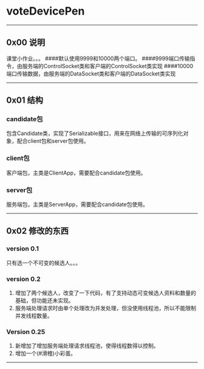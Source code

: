 # voteDevicePen
*****

## 0x00 说明
课堂小作业。。。
####默认使用9999和10000两个端口。
####9999端口传输指令，由服务端的ControlSocket类和客户端的ControlSocket类实现
####10000端口传输数据，由服务端的DataSocket类和客户端的DataSocket类实现

***

## 0x01 结构

### candidate包
包含Candidate类，实现了Serializable接口，用来在网络上传输的可序列化对象，配合client包和server包使用。

### client包
客户端包，主类是ClientApp，需要配合candidate包使用。

### server包
服务端包，主类是ServerApp，需要配合candidate包使用。

***

## 0x02 修改的东西

### version 0.1
只有选一个不可变的候选人。。。

### version 0.2
1. 增加了两个候选人，改变了一下代码，有了支持动态可变候选人资料和数量的基础，但功能还未实现。  
2. 服务端处理请求时由单个处理改为并发处理，但没使用线程池，所以不能限制并发线程数量。

### Version 0.25
1. 新增加了增加服务端处理请求线程池，使得线程数得以控制。
2. 增加一个(#滑稽)小彩蛋。

***

